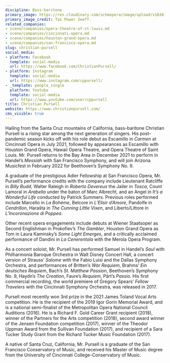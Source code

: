 ```yaml
---
discipline: Bass-baritone
primary_image: https://res.cloudinary.com/schmopera/image/upload/v1636121956/media/2021/11/ChristianPursell_TaiPowerSeeff_lhh5sz.jpg
primary_image_credit: Tai Power Seeff.
related_companies:
- scene/companies/opera-theatre-of-st-louis.md
- scene/companies/cincinnati-opera.md
- scene/companies/houston-grand-opera.md
- scene/companies/san-francisco-opera.md
slug: christian-pursell
social_media:
- platform: Facebook
  template: social-media
  url: https://www.facebook.com/ChristianPursell/
- platform: Instagram
  template: social-media
  url: https://www.instagram.com/cppursell/
- _template: people_single
  platform: Youtube
  template: social-media
  url: https://www.youtube.com/user/cppursell
title: Christian Pursell
website: https://www.christianpursell.com/
cms_visible: true
---
```

Hailing from the Santa Cruz mountains of California, bass-baritone Christian Pursell is a rising star among the next generation of singers. His post-pandemic season kicks off with his role debut as Escamillo in _Carmen_ at Cincinnati Opera in July 2021, followed by appearances as Escamillo with Houston Grand Opera, Hawaii Opera Theatre, and Opera Theatre of Saint Louis. Mr. Pursell returns to the Bay Area in December 2021 to perform in Handel’s _Messiah_ with San Francisco Symphony, and will join Arizona Musicfest in February 2022 for Beethoven’s Symphony No. 9.

A graduate of the prestigious Adler Fellowship at San Francisco Opera, Mr. Pursell’s performance credits with the company include Lieutenant Ratcliffe in _Billy Budd_, Walter Raleigh in _Roberto Devereux_ the Jailer in _Tosca_, Count Lamoral in _Arabella_ under the baton of Marc Albrecht, and an Angel in _It’s a Wonderful Life_ conducted by Patrick Summers. Previous roles performed include Marcello in _La Bohème_, Belcore in _L’Elisir d’Amore_, Pandolfe in _Cendrillon_, Harašta in _The Cunning Little Vixen_, and Liberto/Littore in _L’Incoronazione di Poppea_.

Other recent opera engagements include debuts at Wiener Staatsoper as Second Englishman in Prokofiev’s _The Gambler_, Houston Grand Opera as Tom in Laura Kaminsky’s _Some Light Emerges_, and a critically acclaimed performance of Dandini in _La Cenerentola_ with the Merola Opera Program.

As a concert soloist, Mr. Pursell has performed Samuel in Handel’s _Saul_ with Philharmonia Baroque Orchestra in Walt Disney Concert Hall, a concert version of Strauss’ _Salome_ with the Fabio Luisi and the Dallas Symphony Orchestra, and performances of Britten’s _War Requiem_, Brahms’ _Ein deutsches Requiem_, Bach’s _St. Matthew Passion_, Beethoven’s Symphony No. 9, Haydn’s _The Creation_, Faure’s _Requiem_, Pärt’s _Passio_. His first commercial recording, the world premiere of Gregory Spears’ _Fellow Travelers_ with the Cincinnati Symphony Orchestra, was released in 2017.

Pursell most recently won 3rd prize in the 2021 James Toland Vocal Arts competition. He is the recipient of the 2019 Igor Gorin Memorial Award, and is a national semi-finalist of the Metropolitan Opera National Council Auditions (2016). He is a Richard F. Gold Career Grant recipient (2018), winner of the Partners for the Arts competition (2018), second award winner of the Jensen Foundation competition (2017), winner of the Theodor Uppman Award from the Sullivan Foundation (2017), and recipient of a Sara Tucker Study Grant from the Richard Tucker Music Foundation (2017).

A native of Santa Cruz, California, Mr. Pursell is a graduate of the San Francisco Conservatory of Music, and received his Master of Music degree from the University of Cincinnati College-Conservatory of Music.